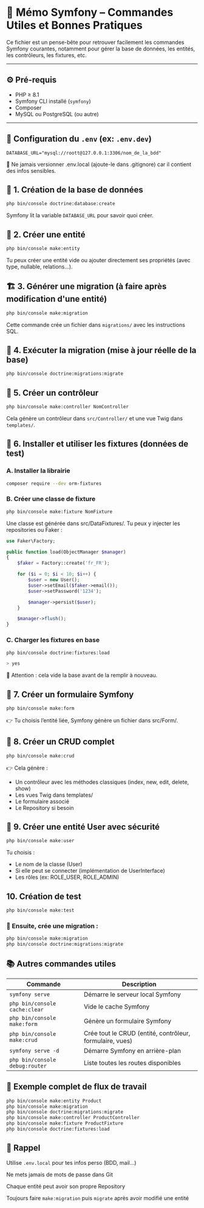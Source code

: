# 🧠 Mémo Symfony – Commandes Utiles et Bonnes Pratiques

Ce fichier est un pense-bête pour retrouver facilement les commandes Symfony courantes, notamment pour gérer la base de données, les entités, les contrôleurs, les fixtures, etc.

---

## ⚙️ Pré-requis

- PHP ≥ 8.1
- Symfony CLI installé (`symfony`)
- Composer
- MySQL ou PostgreSQL (ou autre)

---

## 📄 Configuration du `.env` (ex: `.env.dev`)

```env
DATABASE_URL="mysql://roott@127.0.0.1:3306/nom_de_la_bdd"
```
🔐 Ne jamais versionner .env.local (ajoute-le dans .gitignore) car il contient des infos sensibles.

## 🧱 1. Création de la base de données
```bash
php bin/console doctrine:database:create
```
Symfony lit la variable `DATABASE_URL` pour savoir quoi créer.

## 🧬 2. Créer une entité
```bash
php bin/console make:entity
```
Tu peux créer une entité vide ou ajouter directement ses propriétés (avec type, nullable, relations...).

## 🏗️ 3. Générer une migration (à faire après modification d'une entité)
```bash
php bin/console make:migration
```
Cette commande crée un fichier dans `migrations/` avec les instructions SQL.

## 🚀 4. Exécuter la migration (mise à jour réelle de la base)
```bash
php bin/console doctrine:migrations:migrate
```

## 🧪 5. Créer un contrôleur
```bash
php bin/console make:controller NomController
```
Cela génère un contrôleur dans `src/Controller/` et une vue Twig dans `templates/`.

## 🌱 6. Installer et utiliser les fixtures (données de test)
### A. Installer la librairie
```bash
composer require --dev orm-fixtures
```

### B. Créer une classe de fixture
```bash
php bin/console make:fixture NomFixture
```
Une classe est générée dans src/DataFixtures/. Tu peux y injecter les repositories ou Faker :

```php
use Faker\Factory;

public function load(ObjectManager $manager)
{
    $faker = Factory::create('fr_FR');

    for ($i = 0; $i < 10; $i++) {
        $user = new User();
        $user->setEmail($faker->email());
        $user->setPassword('1234');

        $manager->persist($user);
    }

    $manager->flush();
}
```
### C. Charger les fixtures en base
```bash
php bin/console doctrine:fixtures:load

> yes
```
🧨 Attention : cela vide la base avant de la remplir à nouveau.

## 🧾 7. Créer un formulaire Symfony
```bash
php bin/console make:form
```
👉 Tu choisis l’entité liée, Symfony génère un fichier dans src/Form/.

## 🔧 8. Créer un CRUD complet
```bash
php bin/console make:crud
```
👉 Cela génère :
- Un contrôleur avec les méthodes classiques (index, new, edit, delete, show)
- Les vues Twig dans templates/
- Le formulaire associé
- Le Repository si besoin

## 👤 9. Créer une entité User avec sécurité
```bash
php bin/console make:user
```
Tu choisis :
- Le nom de la classe (User)
- Si elle peut se connecter (implémentation de UserInterface)
- Les rôles (ex: ROLE_USER, ROLE_ADMIN)

## 10. Création de test
```bash
php bin/console make:test
```

### 🔐 Ensuite, crée une migration :
```bash
php bin/console make:migration
php bin/console doctrine:migrations:migrate
```

## 📚 Autres commandes utiles

| Commande                                  | Description                                                |
|-------------------------------------------|------------------------------------------------------------|
| `symfony serve`                           | Démarre le serveur local Symfony                           |
| `php bin/console cache:clear`             | Vide le cache Symfony                                      |
| `php bin/console make:form`               | Génère un formulaire Symfony                               |
| `php bin/console make:crud`               | Crée tout le CRUD (entité, contrôleur, formulaire, vues)   |
| `symfony serve -d`                        | Démarre Symfony en arrière-plan                            |
| `php bin/console debug:router`            | Liste toutes les routes disponibles                        |


## 🔁 Exemple complet de flux de travail
```bash
php bin/console make:entity Product
php bin/console make:migration
php bin/console doctrine:migrations:migrate
php bin/console make:controller ProductController
php bin/console make:fixture ProductFixture
php bin/console doctrine:fixtures:load
```
## 🧠 Rappel
Utilise `.env.local` pour tes infos perso (BDD, mail…)

Ne mets jamais de mots de passe dans Git

Chaque entité peut avoir son propre Repository

Toujours faire `make:migration` puis `migrate` après avoir modifié une entité


<!-- Ajoute les commandes pour Création de formulaire,Création de CRUD, Création de User(avec rappel de migration) -->
